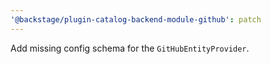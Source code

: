 ```yaml
---
'@backstage/plugin-catalog-backend-module-github': patch
---
```


Add missing config schema for the `GitHubEntityProvider`.
